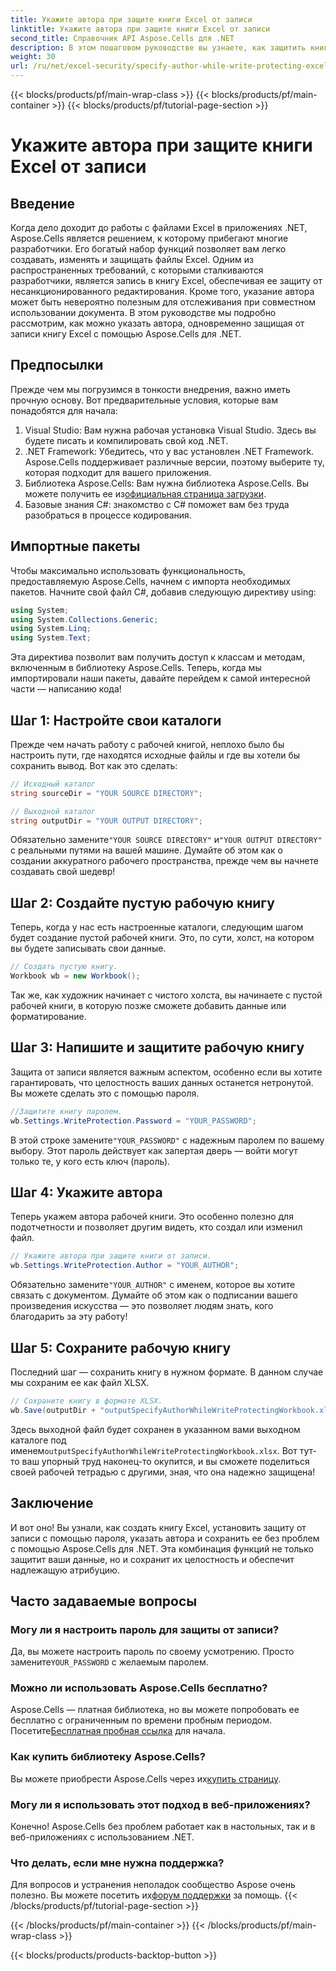 ```yaml
---
title: Укажите автора при защите книги Excel от записи
linktitle: Укажите автора при защите книги Excel от записи
second_title: Справочник API Aspose.Cells для .NET
description: В этом пошаговом руководстве вы узнаете, как защитить книгу Excel от записи, указав автора, используя Aspose.Cells для .NET.
weight: 30
url: /ru/net/excel-security/specify-author-while-write-protecting-excel-workbook/
---
```


{{< blocks/products/pf/main-wrap-class >}}
{{< blocks/products/pf/main-container >}}
{{< blocks/products/pf/tutorial-page-section >}}

# Укажите автора при защите книги Excel от записи

## Введение

Когда дело доходит до работы с файлами Excel в приложениях .NET, Aspose.Cells является решением, к которому прибегают многие разработчики. Его богатый набор функций позволяет вам легко создавать, изменять и защищать файлы Excel. Одним из распространенных требований, с которыми сталкиваются разработчики, является запись в книгу Excel, обеспечивая ее защиту от несанкционированного редактирования. Кроме того, указание автора может быть невероятно полезным для отслеживания при совместном использовании документа. В этом руководстве мы подробно рассмотрим, как можно указать автора, одновременно защищая от записи книгу Excel с помощью Aspose.Cells для .NET.

## Предпосылки

Прежде чем мы погрузимся в тонкости внедрения, важно иметь прочную основу. Вот предварительные условия, которые вам понадобятся для начала:

1. Visual Studio: Вам нужна рабочая установка Visual Studio. Здесь вы будете писать и компилировать свой код .NET.
2. .NET Framework: Убедитесь, что у вас установлен .NET Framework. Aspose.Cells поддерживает различные версии, поэтому выберите ту, которая подходит для вашего приложения.
3.  Библиотека Aspose.Cells: Вам нужна библиотека Aspose.Cells. Вы можете получить ее из[официальная страница загрузки](https://releases.aspose.com/cells/net/).
4. Базовые знания C#: знакомство с C# поможет вам без труда разобраться в процессе кодирования.

## Импортные пакеты

Чтобы максимально использовать функциональность, предоставляемую Aspose.Cells, начнем с импорта необходимых пакетов. Начните свой файл C#, добавив следующую директиву using:

```csharp
using System;
using System.Collections.Generic;
using System.Linq;
using System.Text;
```

Эта директива позволит вам получить доступ к классам и методам, включенным в библиотеку Aspose.Cells. Теперь, когда мы импортировали наши пакеты, давайте перейдем к самой интересной части — написанию кода!

## Шаг 1: Настройте свои каталоги

Прежде чем начать работу с рабочей книгой, неплохо было бы настроить пути, где находятся исходные файлы и где вы хотели бы сохранить вывод. Вот как это сделать:

```csharp
// Исходный каталог
string sourceDir = "YOUR SOURCE DIRECTORY";

// Выходной каталог
string outputDir = "YOUR OUTPUT DIRECTORY";
```

 Обязательно замените`"YOUR SOURCE DIRECTORY"` и`"YOUR OUTPUT DIRECTORY"` с реальными путями на вашей машине. Думайте об этом как о создании аккуратного рабочего пространства, прежде чем вы начнете создавать свой шедевр!

## Шаг 2: Создайте пустую рабочую книгу

Теперь, когда у нас есть настроенные каталоги, следующим шагом будет создание пустой рабочей книги. Это, по сути, холст, на котором вы будете записывать свои данные.

```csharp
// Создать пустую книгу.
Workbook wb = new Workbook();
```

Так же, как художник начинает с чистого холста, вы начинаете с пустой рабочей книги, в которую позже сможете добавить данные или форматирование.

## Шаг 3: Напишите и защитите рабочую книгу

Защита от записи является важным аспектом, особенно если вы хотите гарантировать, что целостность ваших данных останется нетронутой. Вы можете сделать это с помощью пароля.

```csharp
//Защитите книгу паролем.
wb.Settings.WriteProtection.Password = "YOUR_PASSWORD";
```

 В этой строке замените`"YOUR_PASSWORD"` с надежным паролем по вашему выбору. Этот пароль действует как запертая дверь — войти могут только те, у кого есть ключ (пароль).

## Шаг 4: Укажите автора

Теперь укажем автора рабочей книги. Это особенно полезно для подотчетности и позволяет другим видеть, кто создал или изменил файл.

```csharp
// Укажите автора при защите книги от записи.
wb.Settings.WriteProtection.Author = "YOUR_AUTHOR";
```

 Обязательно замените`"YOUR_AUTHOR"` с именем, которое вы хотите связать с документом. Думайте об этом как о подписании вашего произведения искусства — это позволяет людям знать, кого благодарить за эту работу!

## Шаг 5: Сохраните рабочую книгу

Последний шаг — сохранить книгу в нужном формате. В данном случае мы сохраним ее как файл XLSX. 

```csharp
// Сохраните книгу в формате XLSX.
wb.Save(outputDir + "outputSpecifyAuthorWhileWriteProtectingWorkbook.xlsx");
```

 Здесь выходной файл будет сохранен в указанном вами выходном каталоге под именем`outputSpecifyAuthorWhileWriteProtectingWorkbook.xlsx`. Вот тут-то ваш упорный труд наконец-то окупится, и вы сможете поделиться своей рабочей тетрадью с другими, зная, что она надежно защищена!

## Заключение

И вот оно! Вы узнали, как создать книгу Excel, установить защиту от записи с помощью пароля, указать автора и сохранить ее без проблем с помощью Aspose.Cells для .NET. Эта комбинация функций не только защитит ваши данные, но и сохранит их целостность и обеспечит надлежащую атрибуцию.

## Часто задаваемые вопросы

### Могу ли я настроить пароль для защиты от записи?  
 Да, вы можете настроить пароль по своему усмотрению. Просто замените`YOUR_PASSWORD` с желаемым паролем.

### Можно ли использовать Aspose.Cells бесплатно?  
 Aspose.Cells — платная библиотека, но вы можете попробовать ее бесплатно с ограниченным по времени пробным периодом. Посетите[Бесплатная пробная ссылка](https://releases.aspose.com/) для начала.

### Как купить библиотеку Aspose.Cells?  
 Вы можете приобрести Aspose.Cells через их[купить страницу](https://purchase.aspose.com/buy).

### Могу ли я использовать этот подход в веб-приложениях?  
Конечно! Aspose.Cells без проблем работает как в настольных, так и в веб-приложениях с использованием .NET.

### Что делать, если мне нужна поддержка?  
 Для вопросов и устранения неполадок сообщество Aspose очень полезно. Вы можете посетить их[форум поддержки](https://forum.aspose.com/c/cells/9) за помощь.
{{< /blocks/products/pf/tutorial-page-section >}}

{{< /blocks/products/pf/main-container >}}
{{< /blocks/products/pf/main-wrap-class >}}

{{< blocks/products/products-backtop-button >}}
